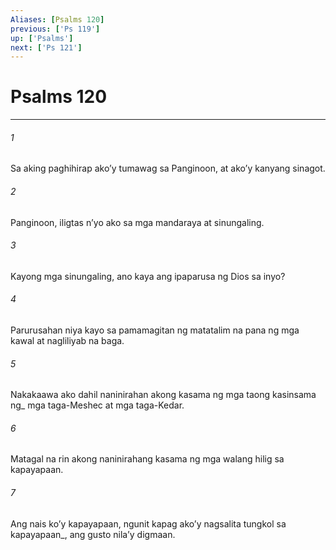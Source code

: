 ```yaml
---
Aliases: [Psalms 120]
previous: ['Ps 119']
up: ['Psalms']
next: ['Ps 121']
---
```

# Psalms 120

***






















###### 1 










Sa aking paghihirap akoʼy tumawag sa Panginoon, at akoʼy kanyang sinagot. 





















###### 2 










Panginoon, iligtas nʼyo ako sa mga mandaraya at sinungaling. 





















###### 3 










Kayong mga sinungaling, ano kaya ang ipaparusa ng Dios sa inyo? 





















###### 4 










Parurusahan niya kayo sa pamamagitan ng matatalim na pana ng mga kawal at nagliliyab na baga. 





















###### 5 










Nakakaawa ako dahil naninirahan akong kasama ng mga taong kasinsama ng_ mga taga-Meshec at mga taga-Kedar. 





















###### 6 










Matagal na rin akong naninirahang kasama ng mga walang hilig sa kapayapaan. 





















###### 7 










Ang nais koʼy kapayapaan, ngunit kapag akoʼy nagsalita tungkol sa kapayapaan_, ang gusto nilaʼy digmaan.
